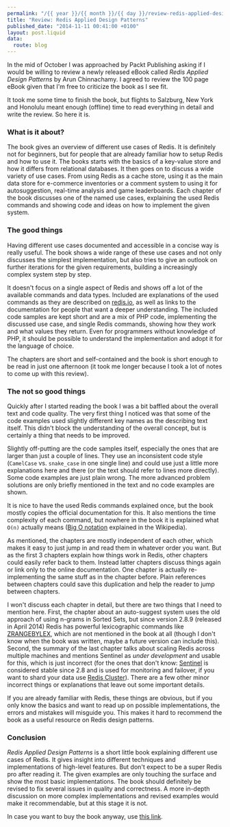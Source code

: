 ```yaml
---
permalink: "/{{ year }}/{{ month }}/{{ day }}/review-redis-applied-design-patterns"
title: "Review: Redis Applied Design Patterns"
published_date: "2014-11-11 00:41:00 +0100"
layout: post.liquid
data:
  route: blog
---
```

In the mid of October I was approached by Packt Publishing asking if
I would be willing to review a newly released eBook called *Redis Applied Design Patterns* by Arun Chinnachamy.
I agreed to review the 100 page eBook given that I'm free to criticize the book as I see fit.

It took me some time to finish the book, but flights to Salzburg, New York and Honolulu meant enough (offline) time to read everything in detail
and write the review. So here it is.

### What is it about?

The book gives an overview of different use cases of Redis.
It is definitely not for beginners, but for people that are already familiar how to setup Redis and how to use it.
The books starts with the basics of a key-value store and how it differs from relational databases.
It then goes on to discuss a wide variety of use cases.
From using Redis as a cache store, using it as the main data store for e-commerce inventories or a comment system
to using it for autosuggestion, real-time analysis and game leaderboards.
Each chapter of the book discusses one of the named use cases, explaining the used Redis commands and
showing code and ideas on how to implement the given system.

### The good things

Having different use cases documented and accessible in a concise way is really useful.
The book shows a wide range of these use cases and not only discusses the simplest implementation,
but also tries to give an outlook on further iterations for the given requirements, building a increasingly complex system step by step.

It doesn't focus on a single aspect of Redis and shows off a lot of the available commands and data types.
Included are explanations of the used commands as they are described on [redis.io][commands],
as well as links to the documentation for people that want a deeper understanding.
The included code samples are kept short and are a mix of PHP code, implementing the discussed use case,
and single Redis commands, showing how they work and what values they return.
Even for programmers without knowledge of PHP, it should be possible to understand the implementation and adopt it for the language of choice.

The chapters are short and self-contained and the book is short enough to be read in just one afternoon (it took me longer because I took a lot of notes to come up with this review).

### The not so good things

Quickly after I started reading the book I was a bit baffled about the overall text and code quality.
The very first thing I noticed was that some of the code examples used slightly different key names as the describing text itself.
This didn't block the understanding of the overall concept, but is certainly a thing that needs to be improved.

Slightly off-putting are the code samples itself, especially the ones that are larger than just a couple of lines.
They use an inconsistent code style (`CamelCase` vs. `snake_case` in one single line) and could use just a little more explanations here and there
(or the text should refer to lines more directly).
Some code examples are just plain wrong.
The more advanced problem solutions are only briefly mentioned in the text and no code examples are shown.

It is nice to have the used Redis commands explained once, but the book mostly copies the official documentation for this.
It also mentions the time complexity of each command, but nowhere in the book it is explained what `O(n)` actually means ([Big O notation][bigo] explained in the Wikipedia).

As mentioned, the chapters are mostly independent of each other, which makes it easy to just jump in and read them in whatever order you want.
But as the first 3 chapters explain how things work in Redis, other chapters could easily refer back to them.
Instead latter chapters discuss things again or link only to the online documentation.
One chapter is actually re-implementing the same stuff as in the chapter before.
Plain references between chapters could save this duplication and help the reader to jump between chapters.

I won't discuss each chapter in detail, but there are two things that I need to mention here.
First, the chapter about an auto-suggest system uses the old approach of using n-grams in Sorted Sets,
but since version 2.8.9 (released in April 2014) Redis has powerful lexicographic commands like [ZRANGEBYLEX][],
which are not mentioned in the book at all (though I don't know when the book was written, maybe a future version can include this).
Second, the summary of the last chapter talks about scaling Redis across multiple machines and mentions Sentinel as *under development* and usable for this, which is just incorrect (for the ones that don't know: [Sentinel][] is considered stable since 2.8 and is used for monitoring and failover, if you want to shard your data use [Redis Cluster][cluster]).
There are a few other minor incorrect things or explanations that leave out some important details.

If you are already familiar with Redis, these things are obvious, but if you only know the basics and want to read up on possible implementations, the errors and mistakes will misguide you.
This makes it hard to recommend the book as a useful resource on Redis design patterns.

### Conclusion

*Redis Applied Design Patterns* is a short little book explaining different use cases of Redis.
It gives insight into different techniques and implementations of high-level features.
But don't expect to be a super Redis pro after reading it.
The given examples are only touching the surface and show the most basic implementations.
The book should definitely be revised to fix several issues in quality and correctness.
A more in-depth discussion on more complex implementations and revised examples would make it recommendable,
but at this stage it is not.

In case you want to buy the book anyway, use [this link][buy].

[buy]: https://www.packtpub.com/networking-and-servers/redis-applied-design-patterns?utm_source=ashb.com&utm_medium=all&utm_campaign=Redis
[packtpub]: http://www.packtpub.com
[commands]: http://redis.io/commands
[zrangebylex]: http://redis.io/commands/zrangebylex
[sentinel]: http://redis.io/topics/sentinel
[cluster]: http://redis.io/topics/cluster-spec
[bigo]: http://en.wikipedia.org/wiki/Big_O_notation
